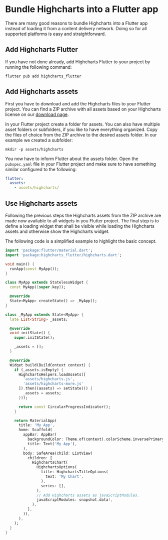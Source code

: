 # Bundle Highcharts into a Flutter app

There are many good reasons to bundle Highcharts into a Flutter app instead of loading it from a content delivery network.
Doing so for all supported platforms is easy and straightforward.

## Add Highcharts Flutter

If you have not done already, add Highcharts Flutter to your project by running the following command:

```Shell
flutter pub add highcharts_flutter
```

## Add Highcharts assets

First you have to download and add the Highcharts files to your Flutter project.
You can find a ZIP archive with all assets based on your Highcharts license on our [download page](https://www.highcharts.com/download/#download-slot).

In your Flutter project create a folder for assets.
You can also have multiple asset folders or subfolders, if you like to have everything organized.
Copy the files of choice from the ZIP archive to the desired assets folder.
In our example we created a subfolder:

```Shell
mkdir -p assets/highcharts
```

You now have to inform Flutter about the assets folder.
Open the `pubspec.yaml` file in your Flutter project and make sure to have something similar configured to the following:

```YAML
flutter:
  assets:
    - assets/highcharts/
```

## Use Highcharts assets

Following the previous steps the Highcharts assets from the ZIP archive are made now available to all widgets in you Flutter project.
The final step is to define a loading widget that shall be visible while loading the Highcharts assets and otherwise show the Highcharts widget.

The following code is a simplified example to highlight the basic concept.

```dart
import 'package:flutter/material.dart';
import 'package:highcharts_flutter/highcharts.dart';

void main() {
  runApp(const MyApp());
}

class MyApp extends StatelessWidget {
  const MyApp({super.key});

  @override
  State<MyApp> createState() => _MyApp();
}

class _MyApp extends State<MyApp> {
  late List<String> _assets;

  @override
  void initState() {
    super.initState();

    _assets = [];
  }

  @override
  Widget build(BuildContext context) {
    if (_assets.isEmpty) {
      HighchartsHelpers.loadAssets([
        'assets/highcharts.js',
        'assets/highcharts-more.js'
      ]).then((assets) => setState(() {
        _assets = assets;
      }));

      return const CircularProgressIndicator();
    }

    return MaterialApp(
      title: 'My App',
      home: Scaffold(
        appBar: AppBar(
          backgroundColor: Theme.of(context).colorScheme.inversePrimary,
          title: Text('My App'),
        ),
        body: SafeArea(child: ListView(
          children: [
            HighchartsChart(
              HighchartsOptions(
                title: HighchartsTitleOptions(
                  text: 'My Chart',
                ),
                series: [],
              ),
              // Add Highcharts assets as javaScriptModules.
              javaScriptModules: snapshot.data!,
            ),
          ],
        )),
      ),
    );
  }
}
```

